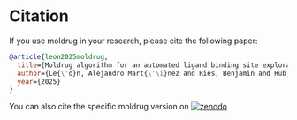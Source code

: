 # Citation

If you use moldrug in your research, please cite the following paper:

```bibtex
@article{leon2025moldrug,
  title={Moldrug algorithm for an automated ligand binding site exploration by 3D aware molecular enumerations},
  author={Le{\'o}n, Alejandro Mart{\'\i}nez and Ries, Benjamin and Hub, Jochen and Magarkar, Aniket},
  year={2025}
}

```

You can also cite the specific moldrug version on [![zenodo](https://zenodo.org/badge/496163299.svg)](https://zenodo.org/badge/latestdoi/496163299)